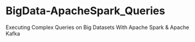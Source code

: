 # BigData-ApacheSpark_Queries
Executing Complex Queries on Big Datasets With Apache Spark &amp; Apache Kafka
